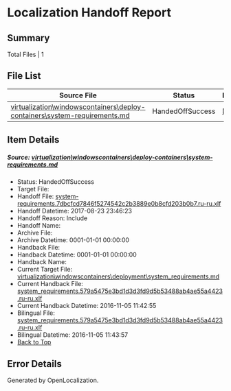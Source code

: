 # <a name='report-top'></a> Localization Handoff Report

## Summary
 Total Files | 1

## File List
 Source File | Status | Details 
 ----------- | ------ | ------- 
 [virtualization\windowscontainers\deploy-containers\system-requirements.md](https://github.com/Microsoft/Virtualization-Documentation-Private/blob/33ba39d65b08aa61d8a5f5fdf2822dc28d2e3b3a/virtualization/windowscontainers/deploy-containers/system-requirements.md) | HandedOffSuccess | [Details](#89d66c7c5515532ab9bc7ebfcf0c79e59ebd7d28293)

## Item Details
##### <a name='89d66c7c5515532ab9bc7ebfcf0c79e59ebd7d28293'></a> Source: [virtualization\windowscontainers\deploy-containers\system-requirements.md](https://github.com/Microsoft/Virtualization-Documentation-Private/blob/33ba39d65b08aa61d8a5f5fdf2822dc28d2e3b3a/virtualization/windowscontainers/deploy-containers/system-requirements.md)
* Status: HandedOffSuccess
* Target File: 
* Handoff File: [system-requirements.7dbcfcd7846f5274542c2b3889e0b8cfd203b0b7.ru-ru.xlf](https://github.com/MicrosoftDocs/Virtualization-Documentation-Private.handoff/blob/595d86fac1f2781f184ec9e6c6f85c90f607b144/ol-handoff/MicrosoftDocs/Virtualization-Documentation-Private.ru-ru/live/system-requirements.7dbcfcd7846f5274542c2b3889e0b8cfd203b0b7.ru-ru.xlf)
* Handoff Datetime: 2017-08-23 23:46:23
* Handoff Reason: Include
* Handoff Name: 
* Archive File: 
* Archive Datetime: 0001-01-01 00:00:00
* Handback File: 
* Handback Datetime: 0001-01-01 00:00:00
* Handback Name: 
* Current Target File: [virtualization\windowscontainers\deployment\system_requirements.md](https://github.com/MicrosoftDocs/Virtualization-Documentation-Private.ru-ru/blob/9a9abc8fe047b71a1b60c26b8b2fb0e43759e5dc/virtualization/windowscontainers/deployment/system_requirements.md)
* Current Handback File: [system_requirements.579a5475e3bd1d3d3fd9d5b53488ab4ae55a4423.ru-ru.xlf](https://github.com/MicrosoftDocs/Virtualization-Documentation-Private.handback/blob/f9016ff8b70f8efdbdff7e8d4e35834673424ea9/ol-handback/Microsoft/Virtualization-Documentation-Private.ru-ru/live/system_requirements.579a5475e3bd1d3d3fd9d5b53488ab4ae55a4423.ru-ru.xlf)
* Current Handback Datetime: 2016-11-05 11:42:55
* Bilingual File: [system_requirements.579a5475e3bd1d3d3fd9d5b53488ab4ae55a4423.ru-ru.xlf](https://github.com/MicrosoftDocs/Virtualization-Documentation-Private.handback/blob/f9016ff8b70f8efdbdff7e8d4e35834673424ea9/ol-handback/Microsoft/Virtualization-Documentation-Private.ru-ru/live/system_requirements.579a5475e3bd1d3d3fd9d5b53488ab4ae55a4423.ru-ru.xlf)
* Bilingual Datetime: 2016-11-05 11:43:57
* [Back to Top](#report-top)


## Error Details

Generated by OpenLocalization.
